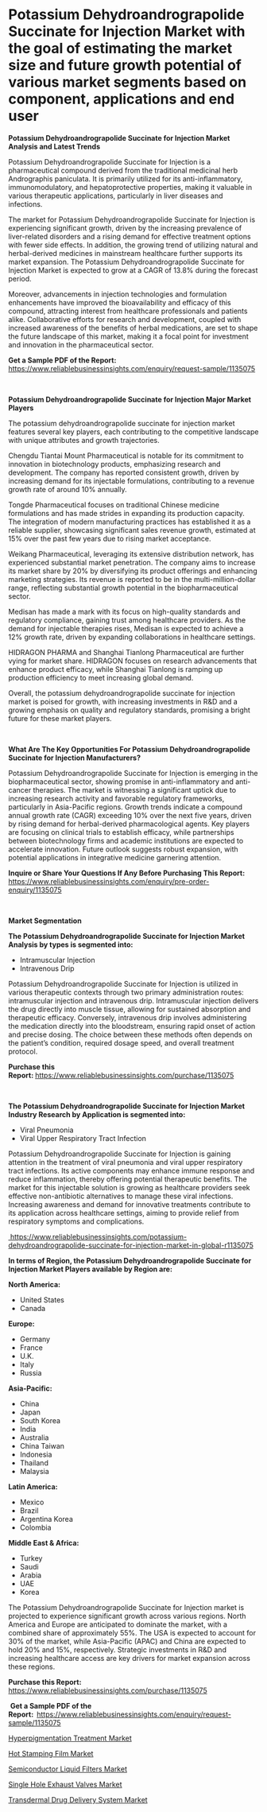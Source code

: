 <p><h1>Potassium Dehydroandrograpolide Succinate for Injection Market with the goal of estimating the market size and future growth potential of various market segments based on component, applications and end user</h1></p><p><strong>Potassium Dehydroandrograpolide Succinate for Injection Market Analysis and Latest Trends</strong></p>
<p><p>Potassium Dehydroandrograpolide Succinate for Injection is a pharmaceutical compound derived from the traditional medicinal herb Andrographis paniculata. It is primarily utilized for its anti-inflammatory, immunomodulatory, and hepatoprotective properties, making it valuable in various therapeutic applications, particularly in liver diseases and infections.</p><p>The market for Potassium Dehydroandrograpolide Succinate for Injection is experiencing significant growth, driven by the increasing prevalence of liver-related disorders and a rising demand for effective treatment options with fewer side effects. In addition, the growing trend of utilizing natural and herbal-derived medicines in mainstream healthcare further supports its market expansion. The Potassium Dehydroandrograpolide Succinate for Injection Market is expected to grow at a CAGR of 13.8% during the forecast period. </p><p>Moreover, advancements in injection technologies and formulation enhancements have improved the bioavailability and efficacy of this compound, attracting interest from healthcare professionals and patients alike. Collaborative efforts for research and development, coupled with increased awareness of the benefits of herbal medications, are set to shape the future landscape of this market, making it a focal point for investment and innovation in the pharmaceutical sector.</p></p>
<p><strong>Get a Sample PDF of the Report:&nbsp;</strong> <a href="https://www.reliablebusinessinsights.com/enquiry/request-sample/1135075?utm_campaign=115&utm_medium=2&utm_source=Github&utm_content=ia&utm_term=20122024&utm_id=potassium-dehydroandrograpolide-succinate-for-injection">https://www.reliablebusinessinsights.com/enquiry/request-sample/1135075</a></p>
<p>&nbsp;</p>
<p><strong>Potassium Dehydroandrograpolide Succinate for Injection Major Market Players</strong></p>
<p><p>The potassium dehydroandrograpolide succinate for injection market features several key players, each contributing to the competitive landscape with unique attributes and growth trajectories. </p><p>Chengdu Tiantai Mount Pharmaceutical is notable for its commitment to innovation in biotechnology products, emphasizing research and development. The company has reported consistent growth, driven by increasing demand for its injectable formulations, contributing to a revenue growth rate of around 10% annually.</p><p>Tongde Pharmaceutical focuses on traditional Chinese medicine formulations and has made strides in expanding its production capacity. The integration of modern manufacturing practices has established it as a reliable supplier, showcasing significant sales revenue growth, estimated at 15% over the past few years due to rising market acceptance.</p><p>Weikang Pharmaceutical, leveraging its extensive distribution network, has experienced substantial market penetration. The company aims to increase its market share by 20% by diversifying its product offerings and enhancing marketing strategies. Its revenue is reported to be in the multi-million-dollar range, reflecting substantial growth potential in the biopharmaceutical sector.</p><p>Medisan has made a mark with its focus on high-quality standards and regulatory compliance, gaining trust among healthcare providers. As the demand for injectable therapies rises, Medisan is expected to achieve a 12% growth rate, driven by expanding collaborations in healthcare settings.</p><p>HIDRAGON PHARMA and Shanghai Tianlong Pharmaceutical are further vying for market share. HIDRAGON focuses on research advancements that enhance product efficacy, while Shanghai Tianlong is ramping up production efficiency to meet increasing global demand.</p><p>Overall, the potassium dehydroandrograpolide succinate for injection market is poised for growth, with increasing investments in R&D and a growing emphasis on quality and regulatory standards, promising a bright future for these market players.</p></p>
<p>&nbsp;</p>
<p><strong>What Are The Key Opportunities For Potassium Dehydroandrograpolide Succinate for Injection Manufacturers?</strong></p>
<p><p>Potassium Dehydroandrograpolide Succinate for Injection is emerging in the biopharmaceutical sector, showing promise in anti-inflammatory and anti-cancer therapies. The market is witnessing a significant uptick due to increasing research activity and favorable regulatory frameworks, particularly in Asia-Pacific regions. Growth trends indicate a compound annual growth rate (CAGR) exceeding 10% over the next five years, driven by rising demand for herbal-derived pharmacological agents. Key players are focusing on clinical trials to establish efficacy, while partnerships between biotechnology firms and academic institutions are expected to accelerate innovation. Future outlook suggests robust expansion, with potential applications in integrative medicine garnering attention.</p></p>
<p><strong>Inquire or Share Your Questions If Any Before Purchasing This Report:</strong> <a href="https://www.reliablebusinessinsights.com/enquiry/pre-order-enquiry/1135075?utm_campaign=115&utm_medium=2&utm_source=Github&utm_content=ia&utm_term=20122024&utm_id=potassium-dehydroandrograpolide-succinate-for-injection">https://www.reliablebusinessinsights.com/enquiry/pre-order-enquiry/1135075</a></p>
<p>&nbsp;</p>
<p><strong>Market Segmentation</strong></p>
<p><strong>The Potassium Dehydroandrograpolide Succinate for Injection Market Analysis by types is segmented into:</strong></p>
<p><ul><li>Intramuscular Injection</li><li>Intravenous Drip</li></ul></p>
<p><p>Potassium Dehydroandrograpolide Succinate for Injection is utilized in various therapeutic contexts through two primary administration routes: intramuscular injection and intravenous drip. Intramuscular injection delivers the drug directly into muscle tissue, allowing for sustained absorption and therapeutic efficacy. Conversely, intravenous drip involves administering the medication directly into the bloodstream, ensuring rapid onset of action and precise dosing. The choice between these methods often depends on the patient’s condition, required dosage speed, and overall treatment protocol.</p></p>
<p><strong>Purchase this Report:&nbsp;</strong><a href="https://www.reliablebusinessinsights.com/purchase/1135075?utm_campaign=115&utm_medium=2&utm_source=Github&utm_content=ia&utm_term=20122024&utm_id=potassium-dehydroandrograpolide-succinate-for-injection">https://www.reliablebusinessinsights.com/purchase/1135075</a></p>
<p>&nbsp;</p>
<p><strong>The Potassium Dehydroandrograpolide Succinate for Injection Market Industry Research by Application is segmented into:</strong></p>
<p><ul><li>Viral Pneumonia</li><li>Viral Upper Respiratory Tract Infection</li></ul></p>
<p><p>Potassium Dehydroandrograpolide Succinate for Injection is gaining attention in the treatment of viral pneumonia and viral upper respiratory tract infections. Its active components may enhance immune response and reduce inflammation, thereby offering potential therapeutic benefits. The market for this injectable solution is growing as healthcare providers seek effective non-antibiotic alternatives to manage these viral infections. Increasing awareness and demand for innovative treatments contribute to its application across healthcare settings, aiming to provide relief from respiratory symptoms and complications.</p></p>
<p><a href="https://www.reliablebusinessinsights.com/potassium-dehydroandrograpolide-succinate-for-injection-market-in-global-r1135075?utm_campaign=115&utm_medium=2&utm_source=Github&utm_content=ia&utm_term=20122024&utm_id=potassium-dehydroandrograpolide-succinate-for-injection">&nbsp;https://www.reliablebusinessinsights.com/potassium-dehydroandrograpolide-succinate-for-injection-market-in-global-r1135075</a></p>
<p><strong>In terms of Region, the Potassium Dehydroandrograpolide Succinate for Injection Market Players available by Region are:</strong></p>
<p>
    <p> <strong> North America: </strong>
        <ul>
            <li>United States</li>
            <li>Canada</li>
        </ul>
        </p> 
    <p> <strong> Europe: </strong>
        <ul>
            <li>Germany</li>
            <li>France</li>
            <li>U.K.</li>
            <li>Italy</li>
            <li>Russia</li>
        </ul>
        </p> 
    <p> <strong> Asia-Pacific: </strong>
        <ul>
            <li>China</li>
            <li>Japan</li>
            <li>South Korea</li>
            <li>India</li>
            <li>Australia</li>
            <li>China Taiwan</li>
            <li>Indonesia</li>
            <li>Thailand</li>
            <li>Malaysia</li>
        </ul>
        </p> 
    <p> <strong> Latin America: </strong>
        <ul>
            <li>Mexico</li>
            <li>Brazil</li>
            <li>Argentina Korea</li>
            <li>Colombia</li>
        </ul>
        </p> 
    <p> <strong> Middle East & Africa: </strong>
        <ul>
            <li>Turkey</li>
            <li>Saudi</li>
            <li>Arabia</li>
            <li>UAE</li>
            <li>Korea</li>
        </ul>
    </p>
    </p>
<p><p>The Potassium Dehydroandrograpolide Succinate for Injection market is projected to experience significant growth across various regions. North America and Europe are anticipated to dominate the market, with a combined share of approximately 55%. The USA is expected to account for 30% of the market, while Asia-Pacific (APAC) and China are expected to hold 20% and 15%, respectively. Strategic investments in R&D and increasing healthcare access are key drivers for market expansion across these regions.</p></p>
<p><strong>Purchase this Report: </strong><a href="https://www.reliablebusinessinsights.com/purchase/1135075?utm_campaign=115&utm_medium=2&utm_source=Github&utm_content=ia&utm_term=20122024&utm_id=potassium-dehydroandrograpolide-succinate-for-injection">https://www.reliablebusinessinsights.com/purchase/1135075</a></p>
<p>&nbsp;<strong>Get a Sample PDF of the Report:&nbsp;&nbsp;</strong><a href="https://www.reliablebusinessinsights.com/enquiry/request-sample/1135075?utm_campaign=115&utm_medium=2&utm_source=Github&utm_content=ia&utm_term=20122024&utm_id=potassium-dehydroandrograpolide-succinate-for-injection">https://www.reliablebusinessinsights.com/enquiry/request-sample/1135075</a></p>
<p><strong></strong></p>
<p><p><a href="https://www.linkedin.com/pulse/outlook-hyperpigmentation-treatment-market-2024-2031-competitive-3prge?utm_campaign=115&utm_medium=2&utm_source=Github&utm_content=ia&utm_term=20122024&utm_id=potassium-dehydroandrograpolide-succinate-for-injection">Hyperpigmentation Treatment Market</a></p><p><a href="https://www.linkedin.com/pulse/comprehensive-hot-stamping-film-market-report-2024-2031-size-ottkf?utm_campaign=115&utm_medium=2&utm_source=Github&utm_content=ia&utm_term=20122024&utm_id=potassium-dehydroandrograpolide-succinate-for-injection">Hot Stamping Film Market</a></p><p><a href="https://github.com/bensemilia864/Market-Research-Report-List-1/blob/main/semiconductor-liquid-filters-market.md?utm_campaign=115&utm_medium=2&utm_source=Github&utm_content=ia&utm_term=20122024&utm_id=potassium-dehydroandrograpolide-succinate-for-injection">Semiconductor Liquid Filters Market</a></p><p><a href="https://github.com/justalichtenberger/Market-Research-Report-List-1/blob/main/single-hole-exhaust-valves-market.md?utm_campaign=115&utm_medium=2&utm_source=Github&utm_content=ia&utm_term=20122024&utm_id=potassium-dehydroandrograpolide-succinate-for-injection">Single Hole Exhaust Valves Market</a></p><p><a href="https://www.linkedin.com/pulse/financial-overview-market-analysis-transdermal-drug-delivery-hpmie?utm_campaign=115&utm_medium=2&utm_source=Github&utm_content=ia&utm_term=20122024&utm_id=potassium-dehydroandrograpolide-succinate-for-injection">Transdermal Drug Delivery System Market</a></p></p>